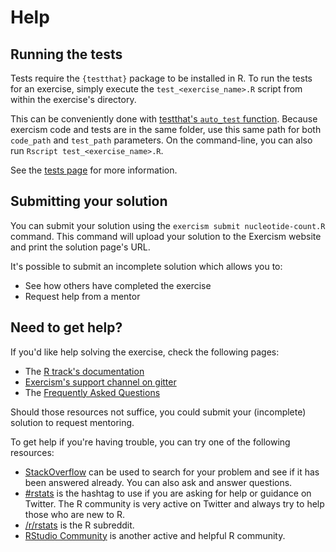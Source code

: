 # Help

## Running the tests

Tests require the `{testthat}` package to be installed in R.
To run the tests for an exercise, simply execute the `test_<exercise_name>.R` script from within the exercise's directory.

This can be conveniently done with [testthat's `auto_test` function](https://testthat.r-lib.org/reference/auto_test.html). Because exercism code and tests are in the same folder, use this same path for both `code_path` and `test_path` parameters. On the command-line, you can also run `Rscript test_<exercise_name>.R`.

See the [tests page](https://exercism.org/docs/tracks/r/tests) for more information.

## Submitting your solution

You can submit your solution using the `exercism submit nucleotide-count.R` command.
This command will upload your solution to the Exercism website and print the solution page's URL.

It's possible to submit an incomplete solution which allows you to:

- See how others have completed the exercise
- Request help from a mentor

## Need to get help?

If you'd like help solving the exercise, check the following pages:

- The [R track's documentation](https://exercism.org/docs/tracks/r)
- [Exercism's support channel on gitter](https://gitter.im/exercism/support)
- The [Frequently Asked Questions](https://exercism.org/docs/using/faqs)

Should those resources not suffice, you could submit your (incomplete) solution to request mentoring.

To get help if you're having trouble, you can try one of the following resources:

- [StackOverflow](https://stackoverflow.com/questions/tagged/r) can be used to search for your problem and see if it has been answered already. You can also ask and answer questions.
- [#rstats](https://twitter.com/search?q=%23rstats) is the hashtag to use if you are asking for help or guidance on Twitter. The R community is very active on Twitter and always try to help those who are new to R.
- [/r/rstats](https://www.reddit.com/r/rstats) is the R subreddit.
- [RStudio Community](https://community.rstudio.com/) is another active and helpful R community.